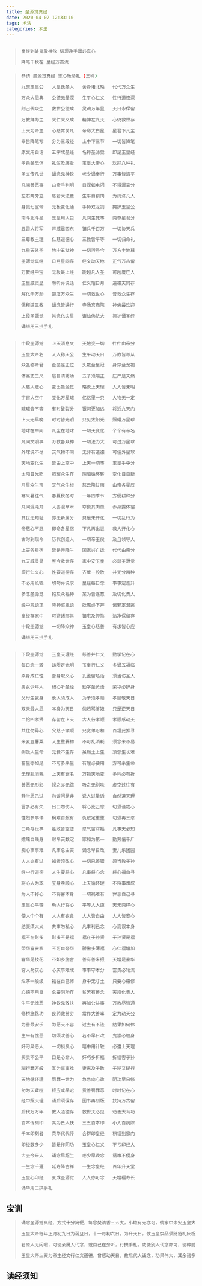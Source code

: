 ```yaml
---
title: 圣源觉真经
date: 2020-04-02 12:33:10
tags: 术法
categories: 术法
---
```

## 

> ```bash
> 皇经到处鬼敬神钦 切须净手诵必真心 
> 
> 降笔千秋在 皇经万古流
> ```

### 

> ```bash
> 恭请 圣源觉真经 志心皈命礼 (三称)
> 
> 九天玉皇公   人皇氏圣人   舍身堵北缺   代代万众生   
> 
> 万众大恩典   公德无量深   生平心仁义   性行道德深   
> 
> 刻己代众生   救世公德成   灵魂万年显   天日永保留
> 
> 万教拜为主   大仁大义成   精神在九天   心仍救世存   
> 
> 上天为帝主   心慈常关凡   帝命大白星   星君下凡尘   
> 
> 奉旨降笔写   分为三段经   上中下三节   一切皆降笔
> 
> 原文用白话   五字成圣经   名称圣源觉   即是玉皇经   
> 
> 孝弟兼忠信   礼仪及廉耻   玉皇大帝心   欢迎八种礼   
> 
> 圣文传凡世   诵念鬼神钦   老少诵奉行   万事皆清平
> 
> 凡间善恶事   由帝手判明   目视如电闪   不得漏毫分   
> 
> 左右两旁立   慈若大法童   生平自割肉   为药济凡人   
> 
> 身佩七宝带   无极变化通   手持双龙剑   拥护玉皇公
> 
> 南斗北斗星   玉皇用大臣   凡间生死事   两尊星君分   
> 
> 五雷大将军   声威震西东   镇兵千百万   一切协天兵   
> 
> 三尊教主理   仁慈道德心   三教皆平等   一切归命礼
> 
> 九重天外圣   地中五狱神   一切听号令   万方土地尊   
> 
> 圣源觉真经   日月星同存   经文动天地   正气万古留   
> 
> 万教经中宝   无极最上经   能超凡人圣   可超度亡人
> 
> 玉皇威灵显   勿听异说话   仁义昭日月   道德天同存   
> 
> 解化千万劫   超度万众生   一切救世心   普救众生存   
> 
> 儒释道三教   诵念皆通行   寺场宫庙院   神佛最欢迎
> 
> 上段圣源觉   常念化灾星   诸仙佛法大   拥护诵圣经                            
> 
> 诵毕用三拱手礼                  
> ```

## 

> ```bash
> 中段圣源觉   上天消息文   天地变一切   件件由帝分   
> 
> 玉皇大帝名   人人称天公   生平动天日   万教皆尊从   
> 
> 众圣称帝君   金銮座正位   头戴金皇冠   身穿金龙袍
> 
> 体高丈二尺   眉目清秀幼   五子须端正   庄严是天然   
> 
> 大慈大悲心   变出圣源觉   略说上天理   人人皆未明   
> 
> 宇宙大空中   变化万星球   亿亿里一只   人物无一定
> 
> 球球皆不等   有时破裂分   银河更加远   将近九天门   
> 
> 上天无早晚   时时皆光明   只见太阳光   照耀万星球   
> 
> 地球在中间   凡尘在地球   一切天变化   个个有帝名
> 
> 凡间文明事   万教各众神   一切法力大   可过万星球   
> 
> 外球说不尽   天气物不同   无非有道德   可住外星球   
> 
> 天地变化生   皆由上空中   上天一切事   玉皇手中分
> 
> 太阳日光照   照耀众生存   阴阳循环转   变化日日新   
> 
> 月星众生宝   天气众生根   慈云降甘雨   由帝各星辰   
> 
> 寒来暑往气   春夏秋冬时   一年四季节   方便耕种分
> 
> 凡间混沌开   人兽混草木   夺食其肉血   赤身露体宿   
> 
> 其世无知耻   亦无新属分   只是未开化   一切乱行为   
> 
> 帝慈心不忍   即命各星宿   下凡再出世   救人开化心
> 
> 古时到现今   历代创造人   一切帝王侯   及且领导人   
> 
> 上天各星宿   皆是帝降生   国家兴亡运   代代由帝分   
> 
> 九天威灵显   至今救世存   家中安玉皇   必尊圣源觉
> 
> 须行仁义心   性要道德存   齐荤一般敬   并无分两种   
> 
> 不必用纸钱   切勿异说求   皇经每日念   事事定连升   
> 
> 多念圣源觉   招及众福神   某为皆遂意   及切化贵人
> 
> 经中咒语正   降神驱鬼语   妖魔必下拜   诸邪定潜逃   
> 
> 皇经存家中   可避诸邪祟   镇宅及押煞   洁净保留存   
> 
> 中段圣源觉   一切降众神   玉皇心慈善   有求皆心应
> 
> 诵毕用三拱手礼             
> ```

## 

> ```bash
> 下段圣源觉   玉皇天理经   慈善并仁义   勤学记在心   
> 
> 每日念一转   运限定光明   玉皇行仁义   多诵五福临   
> 
> 杀身成仁性   舍身取义心   孔孟留名话   须当访圣人 
> 
> 男女少年人   细心听圣经   勤学圣贤语   荣华必护身   
> 
> 父母生我身   长大须成人   为子须孝顺   孝顺敬天日  
> 
> 双亲最大恩   本身为天日   倘若骂爹娘   只是逆天日
> 
> 二拾四孝贤   存留在上天   古人行孝顺   孝顺感动天   
> 
> 共住勿异心   父慈子孝顺   兄宽弟忍和   百福此推寻   
> 
> 米麦豆薯粟   人生重要物   不可乱消耗   须念来不易
> 
> 粥饭人生命   无食不生存   虽然土上生   须念生长难   
> 
> 畜生亦如是   不可多杀生   有理必要用   方可杀生命   
> 
> 无理乱消耗   上天有罪名   万物天地变   多耗必有折
> 
> 善恶无形影   视之亦无踪   吸之无别味   虚空过往有   
> 
> 静坐思己过   勿谈闲是非   说人过量话   自然遭天理   
> 
> 言多必有失   出口勿伤人   将心比己念   切须谨戒心
> 
> 性烈多事件   祸难百般有   仇散定重重   切须再三忍   
> 
> 口角与讼事   胜败皆空虚   忍气留财福   凡事天必知   
> 
> 嫖赌自贱身   财帛天数定   家和为第一   勤劳值千斤
> 
> 痴心事事难   凡事总由天   诵念早日改   妻儿乐团圆   
> 
> 人人亦有过   知者须改心   一切已差错   须当教子孙   
> 
> 经中行道德   人生要将心   凡事将心念   将心福自寻
> 
> 将心人为本   立身孝顺心   上天循环理   不将事难成   
> 
> 为人不称心   不将害本身   一切祸难有   罪恶自己寻   
> 
> 玉皇心平等   劝人行将心   平等人大道   天无两样心
> 
> 使人个个有   人人有衣食   人人皆自由   人人皆安心   
> 
> 结交须大义   共事勿私心   凡事利己念   心高误本身   
> 
> 福不在财多   财多不是福   福在子孙贤   子孙贤是福
> 
> 荣华富贵家   不可自夸华   骄傲多薄福   心仁福增加   
> 
> 奢华是枝花   不如多施舍   善有善来报   天增是豪华   
> 
> 穷人勿灰心   心灰事难成   事事守本分   富贵必轮流
> 
> 烂茅一般级   福在自己修   身中无寸土   只要心德修   
> 
> 心德不用良   总要阴功存   贫苦有善念   天须化贵人   
> 
> 生平无愧恶   神钦鬼敬扶   再加公益事   万教尽皆通
> 
> 修桥施路功   良药救贫穷   常作大善事   定为动天公   
> 
> 为善最安乐   为恶天不容   过去有不法   结果如何休   
> 
> 生平有愧恶   切须改善心   若不早日改   鬼祟必缠身
> 
> 奸刁枭恶人   一切损良心   暗中用计较   必遭上天理   
> 
> 买卖不公平   口是心非人   奸巧多折福   折福害子孙   
> 
> 糊行罪万般   某为事事难   妻离及子散   子逆又糊行
> 
> 天地循环理   罚罪一世为   急急向心改   阴功早日修   
> 
> 勿为天聋哑   报应或早迟   赏善罚罪恶   时时记在心   
> 
> 经中照天理   诵后须保存   图书再刻版   扶持万古留
> 
> 后代万万年   教人道德存   救世天必见   劝善大有功   
> 
> 百本传刻印   某为贵人扶   三五百本印   小人百病除   
> 
> 千本印刻者   荣华代代传   合群印皇经   积福到家门
> 
> 印经数多少   皆是作阴功   玉皇心仁义   不亏印经人   
> 
> 古去今来人   诵念早超生   老少早晚念   祸难不侵身   
> 
> 一生念千遍   延寿降吉祥   一生念皇经   百年升天堂
> 
> 玉皇心印经   变成圣源觉   人人亦可念   天增福寿长                          
> 
> 诵毕用三拱手礼                         
> ```

## 宝训

> ```bash
> 诵念圣源觉真经，方式十分简便，每念焚清香三五支，小烛有无亦可，倘家中未安玉皇大帝，只安其他神圣，可在神前诵念，或其他一切神圣未安者，可在当天向北方诵念，或屋内厅堂上，或在静室内，亦可诵念，其经文分上中下三节，由早念上段，中午念中段，晚间念下段。倘若午无闲暇，可至晚间由上中下三节共念完毕，斋荤人士亦可诵念，切须静心真意，勿耗气体，酒后勿念，必穿清洁衣服，倘烂衫亦无仿，只要清洁等等......。
> 
> 玉皇大帝每年正月初九日为诞旦日，十一月初六日，为升天日。敬玉皇祭品须随俗礼庆祝，不分斋荤，再加鲜花为最妙品，则大香大烛可用，纸钱勿耗化费。每念圣源觉真经，不必行跪拜礼，须行现代礼，因玉皇大帝行仁义道德，只是未念前先行一鞠躬礼，念完毕后，再行三鞠躬礼，倘不用鞠躬礼者，或用拱手礼亦可，经中有说明，只要原人诵心中存点仁义道德心，则有求必应也，圣源觉真经，不比其他经券。
> 
> 若原人无闲暇，可使亲属人代念，或自己在旁听，行拱手礼，或使别人代念亦可，使神前有诵念声音，即是功果也。其原因使诵念功果日久圆满之故也。在他处各神场，圣庙，喜度。神旦十足通行诵念，则助神佛再加灵显。可保永无劫运也。
> 
> 玉皇大帝上天为帝主经文行仁义道德，曾感动天日。故后代人诵念，功果伟大，其余诸多灵显，不能尽录，该经文不可后代人加改句话，恐反遭阻塞，切！切！若经文传刻市面，常必上天赐福无量。
> ```

## 读经须知